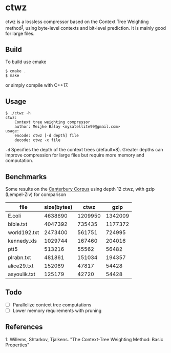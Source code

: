 # ctwz 
ctwz is a lossless compressor based on the Context Tree Weighting method<sup>[1](#1)</sup>, using byte-level contexts and bit-level prediction. It is mainly good for large files.

## Build 
To build use cmake 
```
$ cmake .
$ make
```
or simply compile with C++17. 
## Usage
```
$ ./ctwz -h
ctwz:
	Context tree weighting compressor
	author: Meijke Balay <mysatellite99@gmail.com>
usage:
	encode: ctwz [-d depth] file
	decode: ctwz -x file
```
`-d` Specifies the depth of the context trees (default=8). Greater depths can improve compression for large files but require more memory and computation.  

## Benchmarks
Some results on the [Canterbury Corpus](https://corpus.canterbury.ac.nz/descriptions/#large) using depth 12 ctwz, with gzip (Lempel-Ziv) for comparison

|file | size(bytes) | ctwz | gzip
--- | --- | --- | ---
| E.coli | 4638690| 1209950| 1342009
|bible.txt | 4047392 |735435| 1177372
|world192.txt | 2473400| 561751| 724995 
|kennedy.xls | 1029744| 167460 | 204016
|ptt5 	| 513216 | 55562 | 56482
|plrabn.txt| 481861 |151034 | 194357
|alice29.txt|152089| 47817 | 54428
|asyoulik.txt | 125179 | 42720 | 54428

## Todo
- [ ] Parallelize context tree computations
- [ ] Lower memory requirements with pruning

## References
<div><a name="1">1</a>: Willems, Shtarkov, Tjalkens. "The Context-Tree Weighting Method: Basic Properties"</div>
